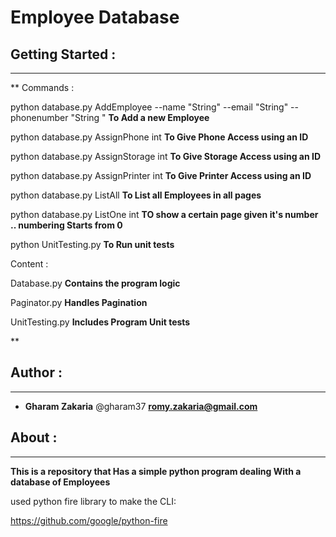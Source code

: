 # **Employee Database**


## **Getting Started** :
--------------------

**
Commands : 

python database.py AddEmployee --name "String" --email "String" --phonenumber "String "  **To Add a new Employee**

python database.py AssignPhone int   **To Give Phone Access using an ID**

python database.py AssignStorage int   **To Give Storage Access using an ID**

python database.py AssignPrinter int   **To Give Printer Access using an ID**

python database.py ListAll  **To List all Employees in all pages**

python database.py ListOne int  **TO show a certain page given it's number .. numbering Starts from 0**

python UnitTesting.py **To Run unit tests**




Content :

Database.py **Contains the program logic**

Paginator.py **Handles Pagination** 

UnitTesting.py **Includes Program Unit tests**





**

## **Author** :
------------

- **Gharam Zakaria**   @gharam37 **romy.zakaria@gmail.com**  


## **About** :
-----------


**This is a repository that Has a simple python program dealing With a database of Employees**

used python fire library to make the CLI:

https://github.com/google/python-fire

